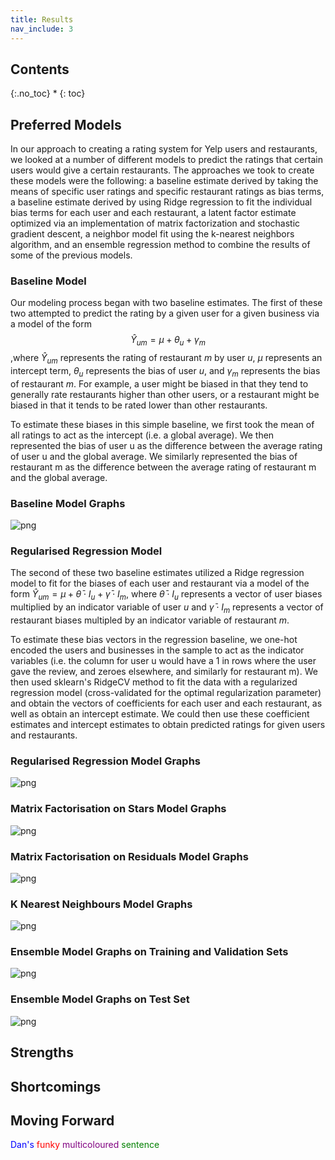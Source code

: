 ```yaml
---
title: Results
nav_include: 3
---
```


## Contents
{:.no_toc}
*
{: toc}

## Preferred Models
In our approach to creating a rating system for Yelp users and restaurants, we looked at a number of different models to predict the ratings that certain users would give a certain restaurants.  The approaches we took to create these models were the following: a baseline estimate derived by taking the means of specific user ratings and specific restaurant ratings as bias terms, a baseline estimate derived by using Ridge regression to fit the individual bias terms for each user and each restaurant, a latent factor estimate optimized via an implementation of matrix factorization and stochastic gradient descent, a neighbor model fit using the k-nearest neighbors algorithm, and an ensemble regression method to combine the results of some of the previous models.

### Baseline Model 
Our modeling process began with two baseline estimates.  The first of these two attempted to predict the rating by a given user for a given business via a model of the form $$\hat{Y}_{um} = \mu + \theta_u + \gamma_m$$,where $\hat{Y}_{um}$ represents the rating of restaurant $m$ by user $u$, $\mu$ represents an intercept term, $\theta_u$ represents the bias of user $u$, and $\gamma_m$ represents the bias of restaurant $m$.  For example, a user might be biased in that they tend to generally rate restaurants higher than other users, or a restaurant might be biased in that it tends to be rated lower than other restaurants.

To estimate these biases in this simple baseline, we first took the mean of all ratings to act as the intercept (i.e. a global average).  We then represented the bias of user u as the difference between the average rating of user u and the global average.  We similarly represented the bias of restaurant m as the difference between the average rating of restaurant m and the global average.

### Baseline Model Graphs
![png](graphs/basemodel.png)

### Regularised Regression Model
The second of these two baseline estimates utilized a Ridge regression model to fit for the biases of each user and restaurant via a model of the form $\hat{Y}_{um} = \mu + \bar{\theta} \cdot I_u + \bar{\gamma} \cdot I_m$, where $\bar{\theta} \cdot I_u$ represents a vector of user biases multiplied by an indicator variable of user $u$ and $\bar{\gamma} \cdot I_m$ represents a vector of restaurant biases multipled by an indicator variable of restaurant $m$.

To estimate these bias vectors in the regression baseline, we one-hot encoded the users and businesses in the sample to act as the indicator variables (i.e. the column for user u would have a 1 in rows where the user gave the review, and zeroes elsewhere, and similarly for restaurant m).  We then used sklearn's RidgeCV method to fit the data with a regularized regression model (cross-validated for the optimal regularization parameter) and obtain the vectors of coefficients for each user and each restaurant, as well as obtain an intercept estimate.  We could then use these coefficient estimates and intercept estimates to obtain predicted ratings for given users and restaurants.

### Regularised Regression Model Graphs
![png](graphs/regularisedregression.png)

### Matrix Factorisation on Stars Model Graphs
![png](graphs/matfactstars.png)

### Matrix Factorisation on Residuals Model Graphs
![png](graphs/matfactresid.png)

### K Nearest Neighbours Model Graphs
![png](graphs/KNN.png)

### Ensemble Model Graphs on Training and Validation Sets
![png](graphs/ensembletrainval.png)

### Ensemble Model Graphs on Test Set
![png](graphs/ensembletest.png)


## Strengths

## Shortcomings

## Moving Forward

<span style="color:blue">Dan's</span> <span style="color:red">funky</span> <span style="color:purple">multicoloured</span> <span style="color:green">sentence</span>




